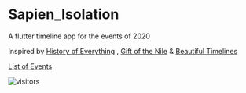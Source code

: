 # Sapien_Isolation
A flutter timeline app for the events of 2020

Inspired by [History of Everything](https://github.com/2d-inc/HistoryOfEverything) , [Gift of the Nile](https://github.com/Mohanedy98/Gift-of-The-Nile) & [Beautiful Timelines](https://github.com/JHBitencourt/beautiful_timelines)

[List of Events](https://github.com/33nanoseconds/Sapien_Isolation/wiki/List-of-Events)

![visitors](https://visitor-badge.laobi.icu/badge?page_id=33nanoseconds.Sapien_Isolation)

